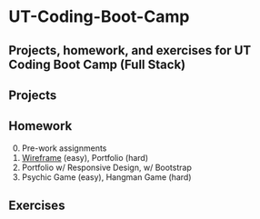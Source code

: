 # UT-Coding-Boot-Camp
Projects, homework, and exercises for UT Coding Boot Camp (Full Stack)
---
## Projects

## Homework
0. Pre-work assignments
1. [Wireframe](https://ijlee2.github.io/UT-Coding-Boot-Camp/Homework/hw1/HW-Wireframe/) (easy), Portfolio (hard)
2. Portfolio w/ Responsive Design, w/ Bootstrap
3. Psychic Game (easy), Hangman Game (hard)

## Exercises
